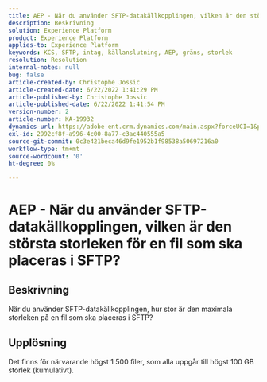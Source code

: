 ```yaml
---
title: AEP - När du använder SFTP-datakällkopplingen, vilken är den största storleken för en fil som ska placeras i SFTP?
description: Beskrivning
solution: Experience Platform
product: Experience Platform
applies-to: Experience Platform
keywords: KCS, SFTP, intag, källanslutning, AEP, gräns, storlek
resolution: Resolution
internal-notes: null
bug: false
article-created-by: Christophe Jossic
article-created-date: 6/22/2022 1:41:29 PM
article-published-by: Christophe Jossic
article-published-date: 6/22/2022 1:41:54 PM
version-number: 2
article-number: KA-19932
dynamics-url: https://adobe-ent.crm.dynamics.com/main.aspx?forceUCI=1&pagetype=entityrecord&etn=knowledgearticle&id=360ee7ff-30f2-ec11-bb3d-6045bd0158c7
exl-id: 2992cf8f-a996-4c00-8a77-c3ac440555a5
source-git-commit: 0c3e421beca46d9fe1952b1f98538a50697216a0
workflow-type: tm+mt
source-wordcount: '0'
ht-degree: 0%

---
```


# AEP - När du använder SFTP-datakällkopplingen, vilken är den största storleken för en fil som ska placeras i SFTP?

## Beskrivning

När du använder SFTP-datakällkopplingen, hur stor är den maximala storleken på en fil som ska placeras i SFTP?

## Upplösning


Det finns för närvarande högst 1 500 filer, som alla uppgår till högst 100 GB storlek (kumulativt).
